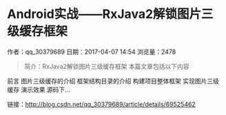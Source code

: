 # Android实战——RxJava2解锁图片三级缓存框架
作者：qq_30379689
日期：2017-04-07 14:54
浏览量：2478
> 简介：RxJava2解锁图片三级缓存框架
  本篇文章包括以下内容
  
  
  前言
  图片三级缓存的介绍
  框架结构目录的介绍
  构建项目整体框架
  实现图片三级缓存
  演示效果
  源码下...

 链接：http://blog.csdn.net/qq_30379689/article/details/69525462
